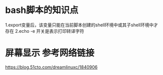 # bash脚本的知识点

1.export变量后，该变量只能在当前脚本创建的shell环境中或其子shell环境中才存在
2.echo -e 开关是表示打印转译字符

# 屏幕显示 参考网络链接
https://blog.51cto.com/dreamlinuxc/1840906
